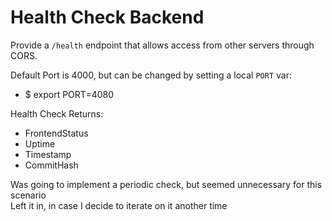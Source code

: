 # Health Check Backend 

Provide a `/health` endpoint that allows access from other servers through CORS.

Default Port is 4000, but can be changed by setting a local `PORT` var:

- $ export PORT=4080

Health Check Returns:

- FrontendStatus
- Uptime
- Timestamp
- CommitHash

Was going to implement a periodic check, but seemed unnecessary for this scenario  
Left it in, in case I decide to iterate on it another time

